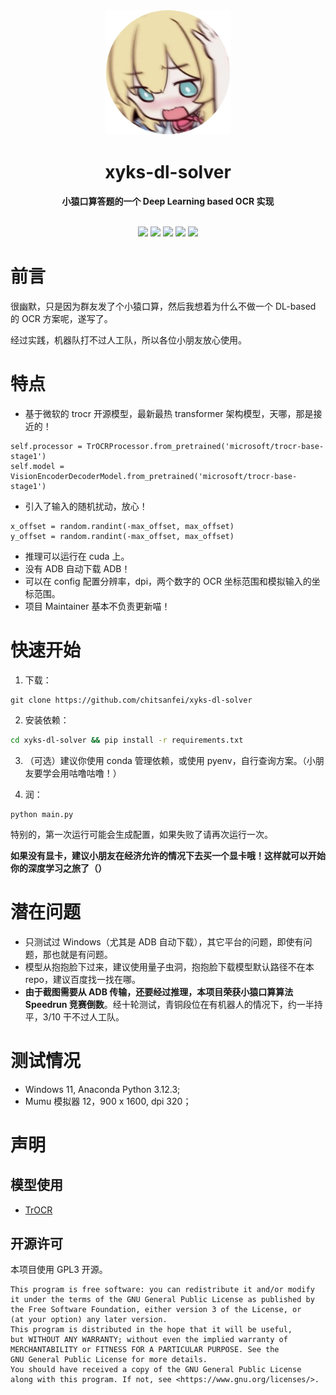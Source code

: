 <div align="center">
    <img src="./.assets/icon.png" height="200" alt="xyks-dl-solver"> 
    <h1>xyks-dl-solver</h1>
    <b>小猿口算答题的一个 Deep Learning based OCR 实现</b>
</div>

</br>

<p align="center">
    <a href="https://github.com/chitsanfei/xyks-dl-solver/issues"><img src="https://img.shields.io/github/issues/chitsanfei/xyks-dl-solver"></a>
    <a href="https://github.com/chitsanfei/xyks-dl-solver/forks"><img src="https://img.shields.io/github/forks/chitsanfei/xyks-dl-solver"></a>
    <a href="https://github.com/chitsanfei/xyks-dl-solver"><img src="https://img.shields.io/github/stars/chitsanfei/xyks-dl-solver"></a>
    <a href="https://github.com/chitsanfei/xyks-dl-solver/blob/main/LICENSE"><img src="https://img.shields.io/github/license/chitsanfei/xyks-dl-solver"></a>
    <a href="https://github.com/chitsanfei/xyks-dl-solver"><img src="https://img.shields.io/github/commit-activity/t/chitsanfei/xyks-dl-solver"></a>
</p>

# 前言

很幽默，只是因为群友发了个小猿口算，然后我想着为什么不做一个 DL-based 的 OCR 方案呢，遂写了。

经过实践，机器队打不过人工队，所以各位小朋友放心使用。

# 特点

- 基于微软的 trocr 开源模型，最新最热 transformer 架构模型，天哪，那是接近的！
```
self.processor = TrOCRProcessor.from_pretrained('microsoft/trocr-base-stage1')
self.model = VisionEncoderDecoderModel.from_pretrained('microsoft/trocr-base-stage1')
```
- 引入了输入的随机扰动，放心！
```
x_offset = random.randint(-max_offset, max_offset)
y_offset = random.randint(-max_offset, max_offset)
```
- 推理可以运行在 cuda 上。
- 没有 ADB 自动下载 ADB！
- 可以在 config 配置分辨率，dpi，两个数字的 OCR 坐标范围和模拟输入的坐标范围。
- 项目 Maintainer 基本不负责更新喵！

# 快速开始

1. 下载：
```git
git clone https://github.com/chitsanfei/xyks-dl-solver
```
2. 安装依赖：
```bash
cd xyks-dl-solver && pip install -r requirements.txt
```
3. （可选）建议你使用 conda 管理依赖，或使用 pyenv，自行查询方案。（小朋友要学会用咕噜咕噜！）

4. 润：
```
python main.py
```

特别的，第一次运行可能会生成配置，如果失败了请再次运行一次。

**如果没有显卡，建议小朋友在经济允许的情况下去买一个显卡哦！这样就可以开始你的深度学习之旅了（）**

# 潜在问题

- 只测试过 Windows（尤其是 ADB 自动下载），其它平台的问题，即使有问题，那也就是有问题。
- 模型从抱抱脸下过来，建议使用量子虫洞，抱抱脸下载模型默认路径不在本 repo，建议百度找一找在哪。
- **由于截图需要从 ADB 传输，还要经过推理，本项目荣获小猿口算算法 Speedrun 竞赛倒数**。经十轮测试，青铜段位在有机器人的情况下，约一半持平，3/10 干不过人工队。

# 测试情况
- Windows 11, Anaconda Python 3.12.3;
- Mumu 模拟器 12，900 x 1600, dpi 320；

# 声明

## 模型使用
- [TrOCR](https://huggingface.co/docs/transformers/en/model_doc/trocr)

## 开源许可

本项目使用 GPL3 开源。
```
This program is free software: you can redistribute it and/or modify
it under the terms of the GNU General Public License as published by
the Free Software Foundation, either version 3 of the License, or
(at your option) any later version.
This program is distributed in the hope that it will be useful,
but WITHOUT ANY WARRANTY; without even the implied warranty of
MERCHANTABILITY or FITNESS FOR A PARTICULAR PURPOSE. See the
GNU General Public License for more details.
You should have received a copy of the GNU General Public License
along with this program. If not, see <https://www.gnu.org/licenses/>.
```
